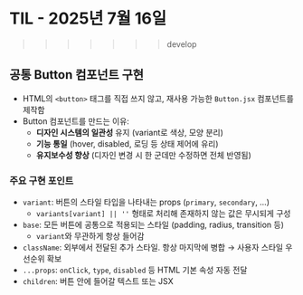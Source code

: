 
# TIL - 2025년 7월 16일

>>>>>>> develop
## 공통 Button 컴포넌트 구현

- HTML의 `<button>` 태그를 직접 쓰지 않고, 재사용 가능한 `Button.jsx` 컴포넌트를 제작함
- Button 컴포넌트를 만드는 이유:
  - **디자인 시스템의 일관성** 유지 (variant로 색상, 모양 분리)
  - **기능 통일** (hover, disabled, 로딩 등 상태 제어에 유리)
  - **유지보수성 향상** (디자인 변경 시 한 군데만 수정하면 전체 반영됨)

### 주요 구현 포인트

- `variant`: 버튼의 스타일 타입을 나타내는 props (`primary`, `secondary`, …)
  - `variants[variant] || ''` 형태로 처리해 존재하지 않는 값은 무시되게 구성
- `base`: 모든 버튼에 공통으로 적용되는 스타일 (padding, radius, transition 등)
  - `variant`와 무관하게 항상 들어감
- `className`: 외부에서 전달된 추가 스타일. 항상 마지막에 병합 → 사용자 스타일 우선순위 확보
- `...props`: `onClick`, `type`, `disabled` 등 HTML 기본 속성 자동 전달
- `children`: 버튼 안에 들어갈 텍스트 또는 JSX
